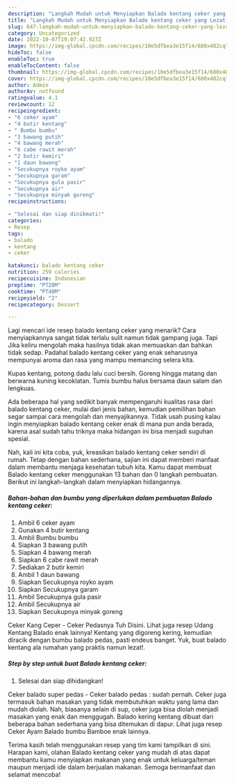 ```yaml
---
description: "Langkah Mudah untuk Menyiapkan Balado kentang ceker yang Lezat Sekali"
title: "Langkah Mudah untuk Menyiapkan Balado kentang ceker yang Lezat Sekali"
slug: 647-langkah-mudah-untuk-menyiapkan-balado-kentang-ceker-yang-lezat-sekali
category: Uncategorized
date: 2022-10-07T19:07:42.927Z
image: https://img-global.cpcdn.com/recipes/10e5dfbea3e15f14/680x482cq70/balado-kentang-ceker-foto-resep-utama.jpg
hideToc: false
enableToc: true
enableTocContent: false
thumbnail: https://img-global.cpcdn.com/recipes/10e5dfbea3e15f14/680x482cq70/balado-kentang-ceker-foto-resep-utama.jpg
cover: https://img-global.cpcdn.com/recipes/10e5dfbea3e15f14/680x482cq70/balado-kentang-ceker-foto-resep-utama.jpg
author: Admin
authorAv: notfound
ratingvalue: 4.1
reviewcount: 12
recipeingredient:
- "6 ceker ayam"
- "4 butir kentang"
- " Bumbu bumbu"
- "3 bawang putih"
- "4 bawang merah"
- "6 cabe rawit merah"
- "2 butir kemiri"
- "1 daun bawang"
- "Secukupnya royko ayam"
- "Secukupnya garam"
- "Secukupnya gula pasir"
- "Secukupnya air"
- "Secukupnya minyak goreng"
recipeinstructions:

- "Selesai dan siap dinikmati!"
categories:
- Resep
tags:
- balado
- kentang
- ceker

katakunci: balado kentang ceker 
nutrition: 259 calories
recipecuisine: Indonesian
preptime: "PT28M"
cooktime: "PT40M"
recipeyield: "2"
recipecategory: Dessert

---
```



Lagi mencari ide resep balado kentang ceker yang menarik? Cara menyiapkannya sangat tidak terlalu sulit namun tidak gampang juga. Tapi Jika keliru mengolah maka hasilnya tidak akan memuaskan dan bahkan tidak sedap. Padahal balado kentang ceker yang enak seharusnya mempunyai aroma dan rasa yang mampu memancing selera kita.


Kupas kentang, potong dadu lalu cuci bersih. Goreng hingga matang dan berwarna kuning kecoklatan. Tumis bumbu halus bersama daun salam dan lengkuas.

Ada beberapa hal yang sedikit banyak mempengaruhi kualitas rasa dari balado kentang ceker, mulai dari jenis bahan, kemudian pemilihan bahan segar sampai cara mengolah dan menyajikannya. Tidak usah pusing kalau ingin menyiapkan balado kentang ceker enak di mana pun anda berada, karena asal sudah tahu triknya maka hidangan ini bisa menjadi suguhan spesial.


Nah, kali ini kita coba, yuk, kreasikan balado kentang ceker sendiri di rumah. Tetap dengan bahan sederhana, sajian ini dapat memberi manfaat dalam membantu menjaga kesehatan tubuh kita. Kamu dapat membuat Balado kentang ceker menggunakan 13 bahan dan 0 langkah pembuatan. Berikut ini langkah-langkah dalam menyiapkan hidangannya.

<!--inarticleads1-->

##### Bahan-bahan dan bumbu yang diperlukan dalam pembuatan Balado kentang ceker:

1. Ambil 6 ceker ayam
1. Gunakan 4 butir kentang
1. Ambil  Bumbu bumbu
1. Siapkan 3 bawang putih
1. Siapkan 4 bawang merah
1. Siapkan 6 cabe rawit merah
1. Sediakan 2 butir kemiri
1. Ambil 1 daun bawang
1. Siapkan Secukupnya royko ayam
1. Siapkan Secukupnya garam
1. Ambil Secukupnya gula pasir
1. Ambil Secukupnya air
1. Siapkan Secukupnya minyak goreng


Ceker Kang Ceper - Ceker Pedasnya Tuh Disini. Lihat juga resep Udang Kentang Balado enak lainnya! Kentang yang digoreng kering, kemudian diracik dengan bumbu balado pedas, pasti endeus banget. Yuk, buat balado kentang ala rumahan yang praktis namun lezat!. 

<!--inarticleads2-->

##### Step by step untuk buat Balado kentang ceker:


1. Selesai dan siap dihidangkan!

Ceker balado super pedas - Ceker balado pedas : sudah pernah. Ceker juga termasuk bahan masakan yang tidak membutuhkan waktu yang lama dan mudah diolah. Nah, biasanya selain di sup, ceker juga bisa diolah menjadi masakan yang enak dan menggugah. Balado kering kentang dibuat dari beberapa bahan sederhana yang bisa ditemukan di dapur. Lihat juga resep Ceker Ayam Balado bumbu Bamboe enak lainnya. 

Terima kasih telah menggunakan resep yang tim kami tampilkan di sini. Harapan kami, olahan Balado kentang ceker yang mudah di atas dapat membantu kamu menyiapkan makanan yang enak untuk keluarga/teman maupun menjadi ide dalam berjualan makanan. Semoga bermanfaat dan selamat mencoba!
